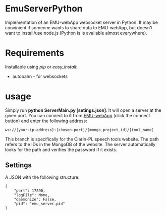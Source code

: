 # EmuServerPython

Implementation of an EMU-webApp websocket server in Python. It may be convinient if someone wants to share data to EMU-webApp,
but doesn't want to install/use node.js (Python is is available almost everywhere).

# Requirements

Installable using *pip* or *easy_install*:

  * autobahn - for websockets
  
# usage

Simply run **python ServerMain.py [setings.json]**. It will open a server at the given port. You can connect to it from 
[EMU-webApp](http://ips-lmu.github.io/EMU-webApp/) (click the connect button) and enter the following address:

    ws://[your-ip-address]:[chosen-port]/[mongo_project_id]/[tool_name]

This branch is specifically for the Clarin-PL speech tools website. The path refers to the IDs in the MongoDB of the 
website. The server automatically looks for the path and verifies the password if it exists.

## Settings

A JSON with the following structure:

    {
        "port": 17890, 
        "logFile": None,
        "daemonize": False,
        "pid": "emu_server.pid"
    }
